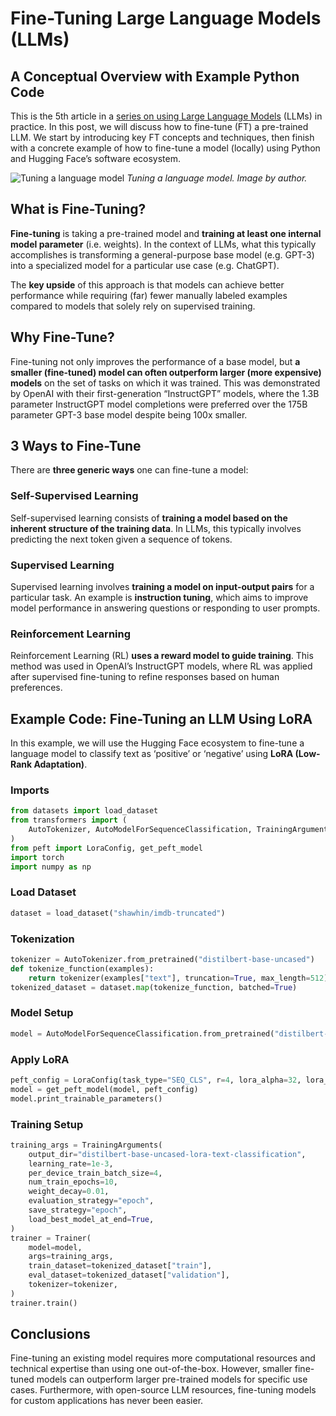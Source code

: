 # Fine-Tuning Large Language Models (LLMs)

## A Conceptual Overview with Example Python Code

This is the 5th article in a [series on using Large Language Models](https://medium.com/towards-data-science/a-practical-introduction-to-llms-65194dda1148) (LLMs) in practice. In this post, we will discuss how to fine-tune (FT) a pre-trained LLM. We start by introducing key FT concepts and techniques, then finish with a concrete example of how to fine-tune a model (locally) using Python and Hugging Face’s software ecosystem.

![Tuning a language model](https://cdn-images-1.medium.com/max/800/1*YHNrnuaHtS2meh39gGmCCw.png)
*Tuning a language model. Image by author.*

## What is Fine-Tuning?

**Fine-tuning** is taking a pre-trained model and **training at least one internal model parameter** (i.e. weights). In the context of LLMs, what this typically accomplishes is transforming a general-purpose base model (e.g. GPT-3) into a specialized model for a particular use case (e.g. ChatGPT).

The **key upside** of this approach is that models can achieve better performance while requiring (far) fewer manually labeled examples compared to models that solely rely on supervised training.

## Why Fine-Tune?

Fine-tuning not only improves the performance of a base model, but **a smaller (fine-tuned) model can often outperform larger (more expensive) models** on the set of tasks on which it was trained. This was demonstrated by OpenAI with their first-generation “InstructGPT” models, where the 1.3B parameter InstructGPT model completions were preferred over the 175B parameter GPT-3 base model despite being 100x smaller.

## 3 Ways to Fine-Tune

There are **three generic ways** one can fine-tune a model:

### Self-Supervised Learning

Self-supervised learning consists of **training a model based on the inherent structure of the training data**. In LLMs, this typically involves predicting the next token given a sequence of tokens.

### Supervised Learning

Supervised learning involves **training a model on input-output pairs** for a particular task. An example is **instruction tuning**, which aims to improve model performance in answering questions or responding to user prompts.

### Reinforcement Learning

Reinforcement Learning (RL) **uses a reward model to guide training**. This method was used in OpenAI’s InstructGPT models, where RL was applied after supervised fine-tuning to refine responses based on human preferences.

## Example Code: Fine-Tuning an LLM Using LoRA

In this example, we will use the Hugging Face ecosystem to fine-tune a language model to classify text as ‘positive’ or ‘negative’ using **LoRA (Low-Rank Adaptation)**.

### Imports

```python
from datasets import load_dataset
from transformers import (
    AutoTokenizer, AutoModelForSequenceClassification, TrainingArguments, Trainer
)
from peft import LoraConfig, get_peft_model
import torch
import numpy as np
```

### Load Dataset

```python
dataset = load_dataset("shawhin/imdb-truncated")
```

### Tokenization

```python
tokenizer = AutoTokenizer.from_pretrained("distilbert-base-uncased")
def tokenize_function(examples):
    return tokenizer(examples["text"], truncation=True, max_length=512)
tokenized_dataset = dataset.map(tokenize_function, batched=True)
```

### Model Setup

```python
model = AutoModelForSequenceClassification.from_pretrained("distilbert-base-uncased", num_labels=2)
```

### Apply LoRA

```python
peft_config = LoraConfig(task_type="SEQ_CLS", r=4, lora_alpha=32, lora_dropout=0.01, target_modules=["q_lin"])
model = get_peft_model(model, peft_config)
model.print_trainable_parameters()
```

### Training Setup

```python
training_args = TrainingArguments(
    output_dir="distilbert-base-uncased-lora-text-classification",
    learning_rate=1e-3,
    per_device_train_batch_size=4,
    num_train_epochs=10,
    weight_decay=0.01,
    evaluation_strategy="epoch",
    save_strategy="epoch",
    load_best_model_at_end=True,
)
trainer = Trainer(
    model=model,
    args=training_args,
    train_dataset=tokenized_dataset["train"],
    eval_dataset=tokenized_dataset["validation"],
    tokenizer=tokenizer,
)
trainer.train()
```

## Conclusions

Fine-tuning an existing model requires more computational resources and technical expertise than using one out-of-the-box. However, smaller fine-tuned models can outperform larger pre-trained models for specific use cases. Furthermore, with open-source LLM resources, fine-tuning models for custom applications has never been easier.